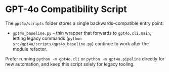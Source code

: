 # GPT-4o Compatibility Script

The `gpt4o/scripts` folder stores a single backwards-compatible entry point:

- `gpt4o_baseline.py` – thin wrapper that forwards to `gpt4o.cli.main`, letting
  legacy commands (`python src/gpt4o/scripts/gpt4o_baseline.py`) continue to
  work after the module refactor.

Prefer running `python -m gpt4o.cli` or `python -m gpt4o.pipeline` directly for
new automation, and keep this script solely for legacy tooling.
